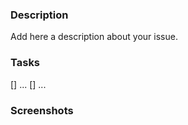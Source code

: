 ### Description

Add here a description about your issue.

### Tasks 

[] ...
[] ...

### Screenshots

